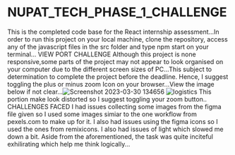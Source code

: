 # NUPAT_TECH_PHASE_1_CHALLENGE
This is the completed code base for the React internship assessment...In order to run this project on your local machine, clone the repository, access any of the javascript files in the src folder and type npm start on your terminal...
VIEW PORT CHALLENGE
Although this project is none responsive,some parts of the project may not appear to look organised on your computer due to the different screen sizes of PC...This subject to determination to complete the project before the deadline. Hence, I suggest toggling the plus or minus zoom Icon on your browser...View the image below if not clear...![Screenshot 2023-03-30 134656](https://user-images.githubusercontent.com/105238634/228945227-ab53aecd-da15-4df4-971e-2b07ecc09db8.jpg)
![logistics](https://user-images.githubusercontent.com/105238634/228946614-ba4097fb-2b2c-4e71-85bb-cf60a4c02166.jpg)
This portion make look distorted so I suggest toggling your zoom button..
CHALLENGES FACED
I had issues collecting some images from the figma file given so I used some images simiar to the one workflow from pexels.com to make up for it.
I also had issues using the figma icons so I used the ones from remixicons.
I also had issues of light which slowed me down a bit.
Aside from the aforementioned, the task was quite inciteful exhilirating which help me think logically...

